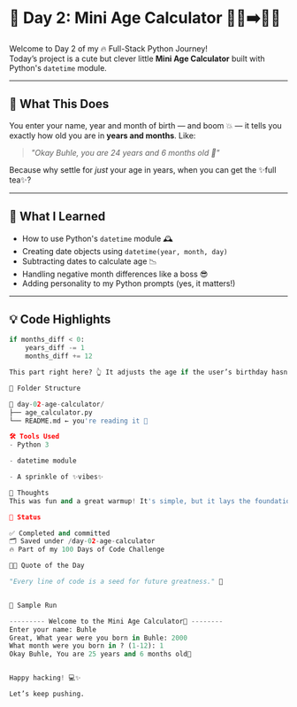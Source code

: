 # 📆 Day 2: Mini Age Calculator 👶🏾➡️🧓🏾

Welcome to Day 2 of my 🔥 Full-Stack Python Journey!  
Today’s project is a cute but clever little **Mini Age Calculator** built with Python's `datetime` module.

---

## 🚀 What This Does

You enter your name, year and month of birth — and boom 💥 — it tells you exactly how old you are in **years and months**. Like:

> _"Okay Buhle, you are 24 years and 6 months old 🎁"_

Because why settle for *just* your age in years, when you can get the ✨full tea✨?

---

## 🧠 What I Learned

- How to use Python's `datetime` module 🕰️  
- Creating date objects using `datetime(year, month, day)`  
- Subtracting dates to calculate age 📉  
- Handling negative month differences like a boss 😎  
- Adding personality to my Python prompts (yes, it matters!)

---

## 💡 Code Highlights

```python
if months_diff < 0:
    years_diff -= 1
    months_diff += 12

This part right here? 👆 It adjusts the age if the user’s birthday hasn’t happened yet this year. Without it, your calculator would be out here LYING. 💅

📂 Folder Structure

📁 day-02-age-calculator/
├── age_calculator.py
└── README.md ← you're reading it 👀

🛠️ Tools Used
- Python 3

- datetime module

- A sprinkle of ✨vibes✨

💬 Thoughts
This was fun and a great warmup! It's simple, but it lays the foundation for date manipulation in real-world apps — from calendars to birthday reminders to age gates on websites.

📌 Status

✅ Completed and committed
🗂️ Saved under /day-02-age-calculator
🔥 Part of my 100 Days of Code Challenge

🧚🏾 Quote of the Day

"Every line of code is a seed for future greatness." 🌱


🧪 Sample Run

--------- Welcome to the Mini Age Calculator🍄 --------
Enter your name: Buhle
Great, What year were you born in Buhle: 2000
What month were you born in ? (1-12): 1
Okay Buhle, You are 25 years and 6 months old🎁


Happy hacking! 💻✨

Let’s keep pushing.